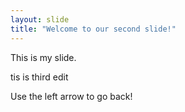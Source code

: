 ```yaml
---
layout: slide
title: "Welcome to our second slide!"
---
```

This is my slide. 

tis is third edit

Use the left arrow to go back!
